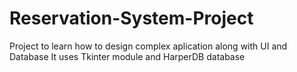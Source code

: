 # Reservation-System-Project
Project to learn how to design complex aplication along with UI and Database
It uses Tkinter module and HarperDB database
